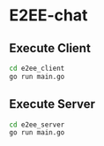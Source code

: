 # E2EE-chat

## Execute Client
```bash
cd e2ee_client
go run main.go
```

## Execute Server
```bash
cd e2ee_server
go run main.go
```
